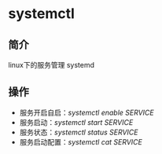 # systemctl
## 简介
linux下的服务管理 systemd

## 操作

* 服务开启自启：_systemctl enable SERVICE_
* 服务启动：_systemctl start SERVICE_
* 服务状态：_systemctl status SERVICE_
* 服务启动配置：_systemctl cat SERVICE_